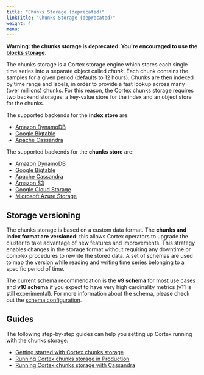 ```yaml
---
title: "Chunks Storage (deprecated)"
linkTitle: "Chunks Storage (deprecated)"
weight: 4
menu:
---
```


**Warning: the chunks storage is deprecated. You're encouraged to use the [blocks storage](../blocks-storage/_index.md).**

The chunks storage is a Cortex storage engine which stores each single time series into a separate object called _chunk_. Each chunk contains the samples for a given period (defaults to 12 hours). Chunks are then indexed by time range and labels, in order to provide a fast lookup across many (over millions) chunks. For this reason, the Cortex chunks storage requires two backend storages: a key-value store for the index and an object store for the chunks.

The supported backends for the **index store** are:

* [Amazon DynamoDB](https://aws.amazon.com/dynamodb)
* [Google Bigtable](https://cloud.google.com/bigtable)
* [Apache Cassandra](https://cassandra.apache.org)

The supported backends for the **chunks store** are:

* [Amazon DynamoDB](https://aws.amazon.com/dynamodb)
* [Google Bigtable](https://cloud.google.com/bigtable)
* [Apache Cassandra](https://cassandra.apache.org)
* [Amazon S3](https://aws.amazon.com/s3)
* [Google Cloud Storage](https://cloud.google.com/storage/)
* [Microsoft Azure Storage](https://azure.microsoft.com/en-us/services/storage/)

## Storage versioning

The chunks storage is based on a custom data format. The **chunks and index format are versioned**: this allows Cortex operators to upgrade the cluster to take advantage of new features and improvements. This strategy enables changes in the storage format without requiring any downtime or complex procedures to rewrite the stored data. A set of schemas are used to map the version while reading and writing time series belonging to a specific period of time.

The current schema recommendation is the **v9 schema** for most use cases and **v10 schema** if you expect to have very high cardinality metrics (v11 is still experimental). For more information about the schema, please check out the [schema configuration](schema-config.md).

## Guides

The following step-by-step guides can help you setting up Cortex running with the chunks storage:

- [Getting started with Cortex chunks storage](./chunks-storage-getting-started.md)
- [Running Cortex chunks storage in Production](./running-chunks-storage-in-production.md)
- [Running Cortex chunks storage with Cassandra](./running-chunks-storage-with-cassandra.md)
